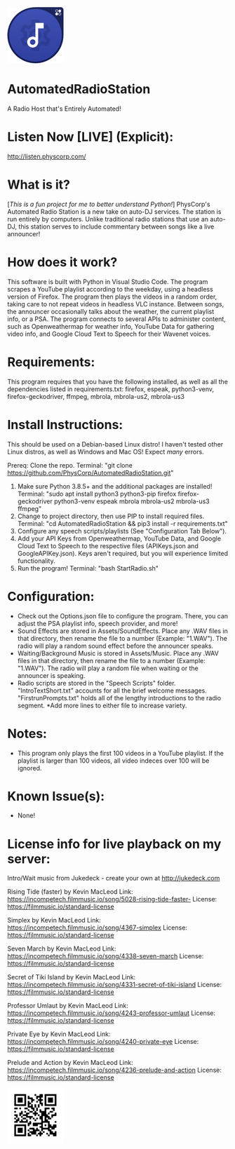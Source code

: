<img src="https://github.com/PhysCorp/AutomatedRadioStation/blob/main/Icon.png" width="128" height="128">

# AutomatedRadioStation
A Radio Host that's Entirely Automated!

# Listen Now [LIVE] (Explicit):
http://listen.physcorp.com/

# What is it?
[*This is a fun project for me to better understand Python!*]
PhysCorp's Automated Radio Station is a new take on auto-DJ services. The station is run entirely by computers. Unlike traditional radio stations that use an auto-DJ, this station serves to include commentary between songs like a live announcer!

# How does it work?
This software is built with Python in Visual Studio Code. The program scrapes a YouTube playlist according to the weekday, using a headless version of Firefox. The program then plays the videos in a random order, taking care to not repeat videos in headless VLC instance. Between songs, the announcer occasionally talks about the weather, the current playlist info, or a PSA. The program connects to several APIs to administer content, such as Openweathermap for weather info, YouTube Data for gathering video info, and Google Cloud Text to Speech for their Wavenet voices.

# Requirements:
This program requires that you have the following installed, as well as all the dependencies listed in requirements.txt:
firefox, espeak, python3-venv, firefox-geckodriver, ffmpeg, mbrola, mbrola-us2, mbrola-us3

# Install Instructions:
This should be used on a Debian-based Linux distro! I haven't tested other Linux distros, as well as Windows and Mac OS! Expect *many* errors.

Prereq: Clone the repo. Terminal: "git clone https://github.com/PhysCorp/AutomatedRadioStation.git"

1) Make sure Python 3.8.5+ and the additional packages are installed! Terminal: "sudo apt install python3 python3-pip firefox firefox-geckodriver python3-venv espeak mbrola mbrola-us2 mbrola-us3 ffmpeg"
2) Change to project directory, then use PIP to install required files. Terminal: "cd AutomatedRadioStation && pip3 install -r requirements.txt"
3) Configure any speech scripts/playlists (See "Configuration Tab Below").
4) Add your API Keys from Openweathermap, YouTube Data, and Google Cloud Text to Speech to the respective files (APIKeys.json and GoogleAPIKey.json). Keys aren't required, but you will experience limited functionality.
5) Run the program! Terminal: "bash StartRadio.sh"

# Configuration:
+ Check out the Options.json file to configure the program. There, you can adjust the PSA playlist info, speech provider, and more!
+ Sound Effects are stored in Assets/SoundEffects. Place any .WAV files in that directory, then rename the file to a number (Example: "1.WAV"). The radio will play a random sound effect before the announcer speaks.
+ Waiting/Background Music is stored in Assets/Music. Place any .WAV files in that directory, then rename the file to a number (Example: "1.WAV"). The radio will play a random file when waiting or the announcer is speaking.
+ Radio scripts are stored in the "Speech Scripts" folder. "IntroTextShort.txt" accounts for all the brief welcome messages. "FirstrunPrompts.txt" holds all of the lengthy introductions to the radio segment.
*Add more lines to either file to increase variety.

# Notes:
- This program only plays the first 100 videos in a YouTube playlist. If the playlist is larger than 100 videos, all video indeces over 100 will be ignored.

# Known Issue(s):
- None!
 
# License info for live playback on my server:
Intro/Wait music from Jukedeck - create your own at http://jukedeck.com

Rising Tide (faster) by Kevin MacLeod
Link: https://incompetech.filmmusic.io/song/5028-rising-tide-faster-
License: https://filmmusic.io/standard-license

Simplex by Kevin MacLeod
Link: https://incompetech.filmmusic.io/song/4367-simplex
License: https://filmmusic.io/standard-license

Seven March by Kevin MacLeod
Link: https://incompetech.filmmusic.io/song/4338-seven-march
License: https://filmmusic.io/standard-license

Secret of Tiki Island by Kevin MacLeod
Link: https://incompetech.filmmusic.io/song/4331-secret-of-tiki-island
License: https://filmmusic.io/standard-license

Professor Umlaut by Kevin MacLeod
Link: https://incompetech.filmmusic.io/song/4243-professor-umlaut
License: https://filmmusic.io/standard-license

Private Eye by Kevin MacLeod
Link: https://incompetech.filmmusic.io/song/4240-private-eye
License: https://filmmusic.io/standard-license

Prelude and Action by Kevin MacLeod
Link: https://incompetech.filmmusic.io/song/4236-prelude-and-action
License: https://filmmusic.io/standard-license

<img src="https://github.com/PhysCorp/AutomatedRadioStation/blob/main/frame.png" width="128" height="128">
